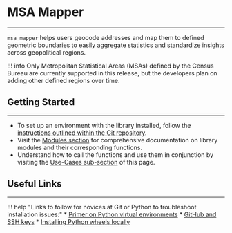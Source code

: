 # MSA Mapper
------------
`msa_mapper` helps users geocode addresses and map them to defined geometric boundaries to easily aggregate statistics and standardize insights across geopolitical regions.
    
!!! info
    Only Metropolitan Statistical Areas (MSAs) defined by the Census Bureau are currently supported in this release, but the developers plan on adding other defined regions over time.

## Getting Started
------------------
  * To set up an environment with the library installed, follow the [instructions outlined within the Git repository](https://github.com/Ealameda31/msa-mapper/blob/master/README.md). 
  * Visit the [Modules section](/modules/geocoder) for comprehensive documentation on library modules and their corresponding functions.
  * Understand how to call the functions and use them in conjunction by visiting the [Use-Cases sub-section](/home/use_cases) of this page. 

## Useful Links
---------------
!!! help "Links to follow for novices at Git or Python to troubleshoot installation issues:"
    * [Primer on Python virtual environments](https://docs.python.org/3/library/venv.html)
    * [GitHub and SSH keys](https://docs.github.com/en/authentication/connecting-to-github-with-ssh)
    * [Installing Python wheels locally](https://stackoverflow.com/questions/28002897/wheel-file-installation)
